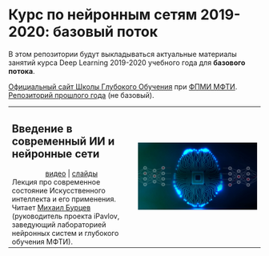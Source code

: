 # Курс по нейронным сетям 2019-2020: базовый поток

В этом репозитории будут выкладываться актуальные материалы занятий курса Deep Learning 2019-2020 учебного года для **базового потока**.

[Официальный сайт Школы Глубокого Обучения](https://www.dlschool.org) при [ФПМИ МФТИ](https://mipt.ru/education/departments/fpmi/). [Репозиторий прошлого года](https://github.com/DLSchool/deep_learning_2018-19) (не базовый).

<table width="100%">
    <tr>
        <td width="50%">
            <H2>Введение в современный ИИ и нейронные сети</H2>
            <div align="center">
                 <a href="https://www.youtube.com/watch?v=4JpVc-hwPlQ">видео</a> |
                 <a href="https://cloud.mail.ru/public/BaEv/BWr96KK4U">слайды</a>
            </div>
            Лекция про современное состояние Искусственного интеллекта и его применения. Читает <a href="https://mipt.ru/persons/laboratoriya-neyronnykh-sistem-i-glubokogo-obucheniya/burtsev-mikhail-sergeevich/">Михаил Бурцев</a> (руководитель проекта iPavlov, заведующий лабораторией нейронных систем и глубокого обучения МФТИ).
        <td width="50%"><a href="https://www.youtube.com/watch?time_continue=3820&v=RviskFqwF3M"><img alt="Introduction to Deep Learning and AI (2019-2020)" src="_intro/img/intro_ai.jpg"/></a></td>
    </tr>
</table>
<br/>
<br/>
<br/>
